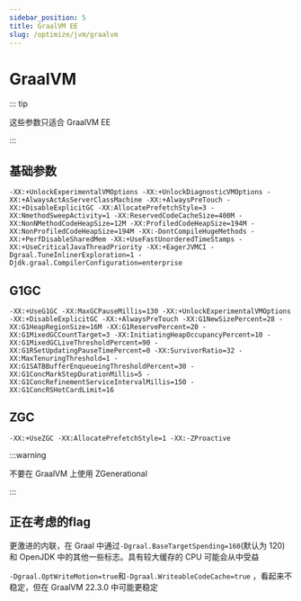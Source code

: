 ```yaml
---
sidebar_position: 5
title: GraalVM EE
slug: /optimize/jvm/graalvm
---
```


# GraalVM

::: tip

这些参数只适合 GraalVM EE

:::

## 基础参数

<!--markdownlint-disable line-length-->

```text
-XX:+UnlockExperimentalVMOptions -XX:+UnlockDiagnosticVMOptions -XX:+AlwaysActAsServerClassMachine -XX:+AlwaysPreTouch -XX:+DisableExplicitGC -XX:AllocatePrefetchStyle=3 -XX:NmethodSweepActivity=1 -XX:ReservedCodeCacheSize=400M -XX:NonNMethodCodeHeapSize=12M -XX:ProfiledCodeHeapSize=194M -XX:NonProfiledCodeHeapSize=194M -XX:-DontCompileHugeMethods -XX:+PerfDisableSharedMem -XX:+UseFastUnorderedTimeStamps -XX:+UseCriticalJavaThreadPriority -XX:+EagerJVMCI -Dgraal.TuneInlinerExploration=1 -Djdk.graal.CompilerConfiguration=enterprise
```

<!--markdownlint-enable line-length-->

## G1GC

<!--markdownlint-disable line-length-->

```text
-XX:+UseG1GC -XX:MaxGCPauseMillis=130 -XX:+UnlockExperimentalVMOptions -XX:+DisableExplicitGC -XX:+AlwaysPreTouch -XX:G1NewSizePercent=28 -XX:G1HeapRegionSize=16M -XX:G1ReservePercent=20 -XX:G1MixedGCCountTarget=3 -XX:InitiatingHeapOccupancyPercent=10 -XX:G1MixedGCLiveThresholdPercent=90 -XX:G1RSetUpdatingPauseTimePercent=0 -XX:SurvivorRatio=32 -XX:MaxTenuringThreshold=1 -XX:G1SATBBufferEnqueueingThresholdPercent=30 -XX:G1ConcMarkStepDurationMillis=5 -XX:G1ConcRefinementServiceIntervalMillis=150 -XX:G1ConcRSHotCardLimit=16
```

<!--markdownlint-enable line-length-->

## ZGC

```text
-XX:+UseZGC -XX:AllocatePrefetchStyle=1 -XX:-ZProactive
```

:::warning

不要在 GraalVM 上使用 ZGenerational

:::

## 正在考虑的flag

更激进的内联，在 Graal 中通过`-Dgraal.BaseTargetSpending=160`(默认为 120)和 OpenJDK 中的其他一些标志。具有较大缓存的 CPU 可能会从中受益

`-Dgraal.OptWriteMotion=true`和`-Dgraal.WriteableCodeCache=true` ，看起来不稳定，但在 GraalVM 22.3.0 中可能更稳定
